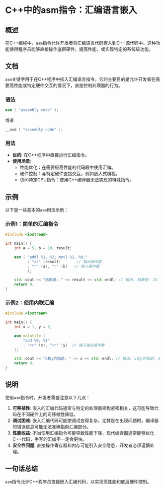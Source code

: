 <!--
Meta Description: # C++中的asm指令：汇编语言嵌入 ## 概述 在C++编程中，`asm`指令允许开发者将汇编语言代码嵌入到C++源代码中。这种功能使得程序员能够直接操作底层硬件，提高性能，或实现特定的系统级功能。 ## 文档 `asm`关键字用于在C++程序中插入汇编语言指令。它的主要目的是允许开发者在需要高...
Meta Keywords: asm, cpp, int, std, result
-->

# C++中的asm指令：汇编语言嵌入

## 概述
在C++编程中，`asm`指令允许开发者将汇编语言代码嵌入到C++源代码中。这种功能使得程序员能够直接操作底层硬件，提高性能，或实现特定的系统级功能。

## 文档
`asm`关键字用于在C++程序中插入汇编语言指令。它的主要目的是允许开发者在需要高性能或特定硬件交互的情况下，直接控制处理器的行为。

### 语法
```cpp
asm ( "assembly code" );
```
或者
```cpp
__asm ( "assembly code" );
```

### 用法
- **目的**: 在C++程序中直接运行汇编指令。
- **使用场景**: 
  - 性能优化：在需要极高性能的代码段中使用汇编。
  - 硬件控制：与特定硬件直接交互，例如嵌入式编程。
  - 访问特定CPU指令：使用C++编译器无法实现的特殊指令。

## 示例
以下是一些基本的`asm`用法示例：

### 示例1：简单的汇编指令
```cpp
#include <iostream>

int main() {
    int a = 5, b = 10, result;

    asm ( "addl %1, %2; movl %2, %0;"
          : "=r" (result)       // 输出操作数
          : "r" (a), "r" (b)   // 输入操作数
          );

    std::cout << "结果是: " << result << std::endl; // 输出: 结果是: 15
    return 0;
}
```

### 示例2：使用内联汇编
```cpp
#include <iostream>

int main() {
    int x = 1, y = 2;

    asm volatile (
        "add %0, %1"
        : "+r" (x), "+r" (y)  // 输入输出操作数
    );

    std::cout << "x和y的和是: " << x << std::endl; // 输出: x和y的和是: 3
    return 0;
}
```

## 说明
使用`asm`指令时，开发者需要注意以下几点：

1. **可移植性**: 嵌入的汇编代码通常与特定的处理器架构紧密相关，这可能导致代码在不同硬件上的可移植性降低。
2. **调试困难**: 嵌入汇编代码可能使调试变得复杂，尤其是在出现问题时，编译器的错误信息可能无法准确指向汇编部分。
3. **性能收益**: 不当使用汇编指令可能导致性能下降，现代编译器通常能够优化C++代码，手写的汇编不一定会更快。
4. **安全性问题**: 直接操作寄存器和内存可能引入安全隐患，开发者必须谨慎处理。

## 一句话总结
`asm`指令允许C++程序员直接嵌入汇编代码，以实现高性能和底层硬件控制。